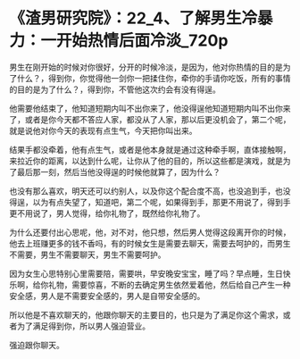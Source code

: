 # 《渣男研究院》：22_4、了解男生冷暴力：一开始热情后面冷淡_720p

男生在刚开始的时候对你很好，分开的时候冷淡，是因为，他对你热情的目的是为了什么？，得到你，你觉得他一剑你一把揉住你，牵你的手请你吃饭，所有的事情的目的是为了什么？，得到你，不管他这次约会有没有得逞。

他需要他结束了，他知道短期内叫不出你来了，他没得逞他知道短期内叫不出你来了，或者是你今天都不答应人家，都没从了人家，那以后更没机会了，第二个呢，就是说他对你今天的表现有点生气，今天把你叫出来。

结果手都没牵着，他有点生气，或者是他本身就是通过这种牵手啊，直体接触啊，来拉近你的距离，以达到什么呢，让你从了他的目的，所以这些都是演戏，就是为了最后那一刻，然后当他没得逞的时候他就算了，因为什么？

也没有那么喜欢，明天还可以约别人，以及你这个配合度不高，也没追到手，也没得逞，以为有点失望了，知道吧，第二个呢，如果得到手，那更不用说了，得到手更不用说了，男人觉得，给你礼物了，既然给你礼物了。

为什么还要付出心思呢，他，对不对，他只想，然后男人觉得这段离开你的时候，他去上班赚更多的钱不香吗，有的时候女生是需要去聊天，需要去呵护的，而男生不需要，男生不需要聊天，男生不需要呵护。

因为女生心思特别心里需要陪，需要哄，早安晚安宝宝，睡了吗？早点睡，生日快乐啊，给你礼物，需要惊喜，不断的去确定男生依然爱着他，然后给自己产生一种安全感，男人是不需要安全感的，男人是自带安全感的。

所以他是不喜欢聊天的，他跟你聊天的主要目的，也只是为了满足你这个需求，或者为了满足得到你，所以男人强迫营业。

强迫跟你聊天。